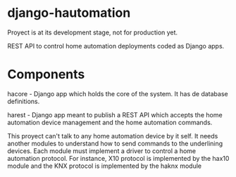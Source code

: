 django-hautomation
==================

Proyect is at its development stage, not for production yet.

REST API to control home automation deployments coded as Django apps. 

Components
==========

hacore - Django app which holds the core of the system. It has de database definitions.

harest - Django app meant to publish a REST API which accepts the home automation device management and 
the home automation commands.

This proyect can't talk to any home automation device by it self. It needs another modules to understand
how to send commands to the underlining devices. Each module must implement a driver to control a home automation
protocol. For instance, X10 protocol is implemented by the hax10 module and the KNX protocol is implemented by the
haknx module



